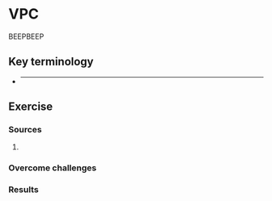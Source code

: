 # VPC
BEEPBEEP


## Key terminology
- ***




## Exercise
### Sources
1. 


### Overcome challenges


### Results

